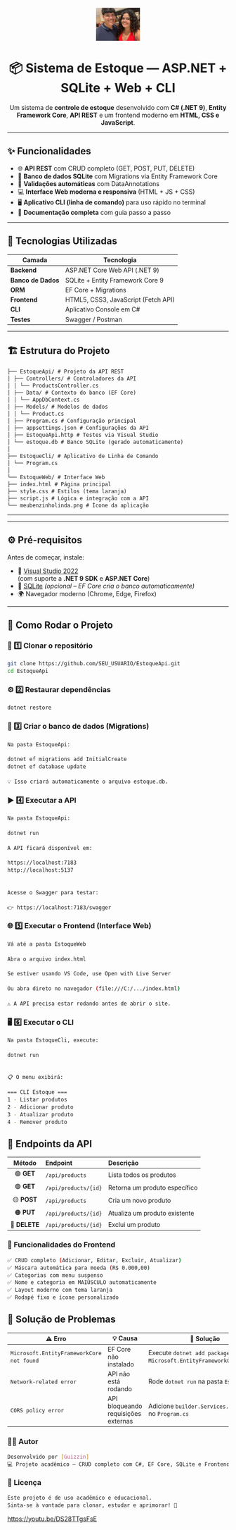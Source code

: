 <p align="center">
  <img src="EstoqueWeb/meubenzinholinda.png" width="100" alt="Logo do Sistema"/><br/>
  <h1 align="center">📦 Sistema de Estoque — ASP.NET + SQLite + Web + CLI</h1>
  <p align="center">
    Um sistema de <b>controle de estoque</b> desenvolvido com <b>C# (.NET 9)</b>, 
    <b>Entity Framework Core</b>, <b>API REST</b> e um frontend moderno em <b>HTML, CSS e JavaScript</b>.
  </p>
</p>

---

## ✨ Funcionalidades

- 🌐 **API REST** com CRUD completo (GET, POST, PUT, DELETE)  
- 💾 **Banco de dados SQLite** com Migrations via Entity Framework Core  
- 🧠 **Validações automáticas** com DataAnnotations  
- 💻 **Interface Web moderna e responsiva** (HTML + JS + CSS)  
- 🖥️ **Aplicativo CLI (linha de comando)** para uso rápido no terminal  
- 📘 **Documentação completa** com guia passo a passo  

---

## 🧩 Tecnologias Utilizadas

| Camada | Tecnologia |
|--------|-------------|
| **Backend** | ASP.NET Core Web API (.NET 9) |
| **Banco de Dados** | SQLite + Entity Framework Core 9 |
| **ORM** | EF Core + Migrations |
| **Frontend** | HTML5, CSS3, JavaScript (Fetch API) |
| **CLI** | Aplicativo Console em C# |
| **Testes** | Swagger / Postman |

---

## 🏗️ Estrutura do Projeto

```📦 EstoqueApi (Solução)
├── EstoqueApi/ # Projeto da API REST
│ ├── Controllers/ # Controladores da API
│ │ └── ProductsController.cs
│ ├── Data/ # Contexto do banco (EF Core)
│ │ └── AppDbContext.cs
│ ├── Models/ # Modelos de dados
│ │ └── Product.cs
│ ├── Program.cs # Configuração principal
│ ├── appsettings.json # Configurações da API
│ ├── EstoqueApi.http # Testes via Visual Studio
│ └── estoque.db # Banco SQLite (gerado automaticamente)
│
├── EstoqueCli/ # Aplicativo de Linha de Comando
│ └── Program.cs
│
└── EstoqueWeb/ # Interface Web
├── index.html # Página principal
├── style.css # Estilos (tema laranja)
├── script.js # Lógica e integração com a API
└── meubenzinholinda.png # Ícone da aplicação
```
---


---

## ⚙️ Pré-requisitos

Antes de começar, instale:

- 🧱 [Visual Studio 2022](https://visualstudio.microsoft.com/)  
  (com suporte a **.NET 9 SDK** e **ASP.NET Core**)
- 💾 [SQLite](https://www.sqlite.org/download.html) *(opcional – EF Core cria o banco automaticamente)*
- 🌍 Navegador moderno (Chrome, Edge, Firefox)

---

## 🚀 Como Rodar o Projeto

### 🧩 1️⃣ Clonar o repositório

```bash
git clone https://github.com/SEU_USUARIO/EstoqueApi.git
cd EstoqueApi
```
### ⚙️ 2️⃣ Restaurar dependências

```bash
dotnet restore
```
### 🧱 3️⃣ Criar o banco de dados (Migrations)

```bash
Na pasta EstoqueApi:

dotnet ef migrations add InitialCreate
dotnet ef database update

💡 Isso criará automaticamente o arquivo estoque.db.
```
### ▶️ 4️⃣ Executar a API

```bash
Na pasta EstoqueApi:

dotnet run

A API ficará disponível em:

https://localhost:7183
http://localhost:5137


Acesse o Swagger para testar:

👉 https://localhost:7183/swagger
```
### 🌐 5️⃣ Executar o Frontend (Interface Web)

```bash
Vá até a pasta EstoqueWeb

Abra o arquivo index.html

Se estiver usando VS Code, use Open with Live Server

Ou abra direto no navegador (file:///C:/.../index.html)

⚠️ A API precisa estar rodando antes de abrir o site.
```
### 🖥️ 6️⃣ Executar o CLI
```bash
Na pasta EstoqueCli, execute:

dotnet run


📋 O menu exibirá:

=== CLI Estoque ===
1 - Listar produtos
2 - Adicionar produto
3 - Atualizar produto
4 - Remover produto
```

## 🧠 Endpoints da API

| Método | Endpoint | Descrição |
|:-------:|:----------|:-----------|
| 🟢 **GET** | `/api/products` | Lista todos os produtos |
| 🟢 **GET** | `/api/products/{id}` | Retorna um produto específico |
| 🟡 **POST** | `/api/products` | Cria um novo produto |
| 🟠 **PUT** | `/api/products/{id}` | Atualiza um produto existente |
| 🔴 **DELETE** | `/api/products/{id}` | Exclui um produto |

### 🎨 Funcionalidades do Frontend
```bash
✅ CRUD completo (Adicionar, Editar, Excluir, Atualizar)
✅ Máscara automática para moeda (R$ 0.000,00)
✅ Categorias com menu suspenso
✅ Nome e categoria em MAIÚSCULO automaticamente
✅ Layout moderno com tema laranja
✅ Rodapé fixo e ícone personalizado
```

## 🧰 Solução de Problemas

| ⚠️ **Erro** | 💡 **Causa** | 🧩 **Solução** |
|--------------|--------------|----------------|
| `Microsoft.EntityFrameworkCore not found` | EF Core não instalado | Execute `dotnet add package Microsoft.EntityFrameworkCore.Sqlite` |
| `Network-related error` | API não está rodando | Rode `dotnet run` na pasta `EstoqueApi` |
| `CORS policy error` | API bloqueando requisições externas | Adicione `builder.Services.AddCors()` no `Program.cs` |

### 👨‍💻 Autor
```bash
Desenvolvido por [Guizzin]
💻 Projeto acadêmico — CRUD completo com C#, EF Core, SQLite e Frontend Web.
```
### 🪪 Licença
```bash
Este projeto é de uso acadêmico e educacional.
Sinta-se à vontade para clonar, estudar e aprimorar! 🚀
```
https://youtu.be/DS28TTgsFsE
